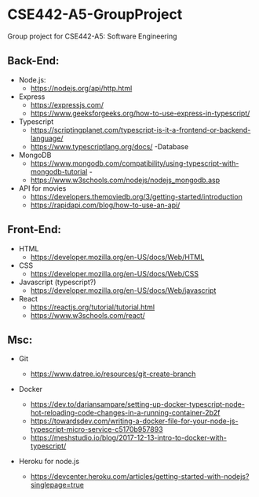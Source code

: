 # CSE442-A5-GroupProject
Group project for CSE442-A5: Software Engineering


## Back-End:
- Node.js: 
    - https://nodejs.org/api/http.html
- Express
    - https://expressjs.com/
    - https://www.geeksforgeeks.org/how-to-use-express-in-typescript/
- Typescript
    - https://scriptingplanet.com/typescript-is-it-a-frontend-or-backend-language/
    - https://www.typescriptlang.org/docs/
-Database
- MongoDB
    - https://www.mongodb.com/compatibility/using-typescript-with-mongodb-tutorial -  
    - https://www.w3schools.com/nodejs/nodejs_mongodb.asp 
- API for movies
    - https://developers.themoviedb.org/3/getting-started/introduction 
    - https://rapidapi.com/blog/how-to-use-an-api/ 

## Front-End:
- HTML
  - https://developer.mozilla.org/en-US/docs/Web/HTML 
- CSS
  - https://developer.mozilla.org/en-US/docs/Web/CSS
- Javascript (typescript?)
  - https://developer.mozilla.org/en-US/docs/Web/javascript
- React
  - https://reactjs.org/tutorial/tutorial.html
  - https://www.w3schools.com/react/ 

## Msc:
- Git
    - https://www.datree.io/resources/git-create-branch
- Docker
    - https://dev.to/dariansampare/setting-up-docker-typescript-node-hot-reloading-code-changes-in-a-running-container-2b2f
    - https://towardsdev.com/writing-a-docker-file-for-your-node-js-typescript-micro-service-c5170b957893 
    - https://meshstudio.io/blog/2017-12-13-intro-to-docker-with-typescript/ 

- Heroku for node.js
    - https://devcenter.heroku.com/articles/getting-started-with-nodejs?singlepage=true 
